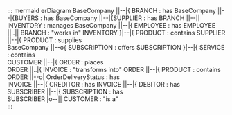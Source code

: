 ::: mermaid
erDiagram
          BaseCompany ||--|{ BRANCH : has
          BaseCompany ||--|{BUYERS : has
          BaseCompany ||--|{SUPPLIER : has
          BRANCH ||--|| INVENTORY : manages
          BaseCompany ||--|{ EMPLOYEE : has
          EMPLOYEE ||..|| BRANCH : "works in"
          INVENTORY }|--|{ PRODUCT : contains
          SUPPLIER ||--|{ PRODUCT : supplies               
          BaseCompany ||--o{ SUBSCRIPTION : offers
          SUBSCRIPTION }|--|{ SERVICE : contains          
          CUSTOMER ||--|{ ORDER : places          
          ORDER ||..|{ INVOICE : "transforms into"
          ORDER ||--|{ PRODUCT : contains
          ORDER ||--o| OrderDeliveryStatus : has          
          INVOICE ||--|{ CREDITOR : has
          INVOICE ||--|{ DEBITOR : has       
          SUBSCRIBER ||--|{ SUBSCRIPTION  : has          
          SUBSCRIBER |o--|| CUSTOMER : "is a"  
:::